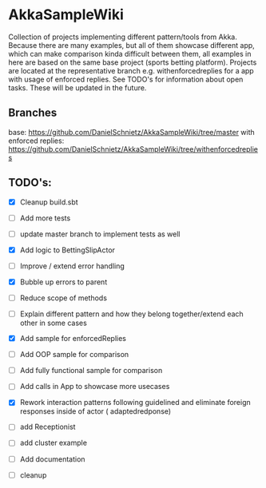 # AkkaSampleWiki
Collection of projects implementing different pattern/tools from Akka. Because there are many examples, but all of them showcase different app, which can make comparison kinda difficult between them, all examples in here are based on the same base project (sports betting platform).
Projects are located at the representative branch e.g. withenforcedreplies for a app with usage of enforced replies. See TODO's for information about open tasks. These will be updated in the future. 
## Branches
base: https://github.com/DanielSchnietz/AkkaSampleWiki/tree/master
with enforced replies: https://github.com/DanielSchnietz/AkkaSampleWiki/tree/withenforcedreplies

## TODO's:
- [x] Cleanup build.sbt
- [ ] Add more tests
- [ ] update master branch to implement tests as well
- [x] Add logic to BettingSlipActor
- [ ] Improve / extend error handling
- [x] Bubble up errors to parent
- [ ] Reduce scope of methods
- [ ] Explain different pattern and how they belong together/extend each other in some cases
- [x] Add sample for enforcedReplies
- [ ] Add OOP sample for comparison
- [ ] Add fully functional sample for comparison
- [ ] Add calls in App to showcase more usecases
- [x] Rework interaction patterns following guidelined and eliminate foreign responses inside of actor ( adaptedredponse)
- [ ] add Receptionist
- [ ] add cluster example
- [ ] Add documentation
- [ ] cleanup

